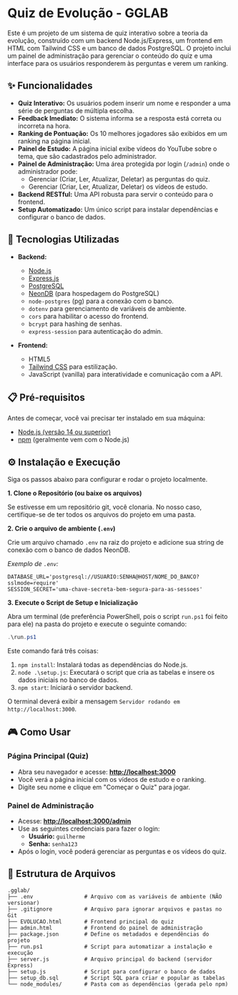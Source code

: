 # Quiz de Evolução - GGLAB

Este é um projeto de um sistema de quiz interativo sobre a teoria da evolução, construído com um backend Node.js/Express, um frontend em HTML com Tailwind CSS e um banco de dados PostgreSQL. O projeto inclui um painel de administração para gerenciar o conteúdo do quiz e uma interface para os usuários responderem às perguntas e verem um ranking.

## ✨ Funcionalidades

- **Quiz Interativo:** Os usuários podem inserir um nome e responder a uma série de perguntas de múltipla escolha.
- **Feedback Imediato:** O sistema informa se a resposta está correta ou incorreta na hora.
- **Ranking de Pontuação:** Os 10 melhores jogadores são exibidos em um ranking na página inicial.
- **Painel de Estudo:** A página inicial exibe vídeos do YouTube sobre o tema, que são cadastrados pelo administrador.
- **Painel de Administração:** Uma área protegida por login (`/admin`) onde o administrador pode:
    - Gerenciar (Criar, Ler, Atualizar, Deletar) as perguntas do quiz.
    - Gerenciar (Criar, Ler, Atualizar, Deletar) os vídeos de estudo.
- **Backend RESTful:** Uma API robusta para servir o conteúdo para o frontend.
- **Setup Automatizado:** Um único script para instalar dependências e configurar o banco de dados.

## 🚀 Tecnologias Utilizadas

- **Backend:**
    - [Node.js](https://nodejs.org/)
    - [Express.js](https://expressjs.com/)
    - [PostgreSQL](https://www.postgresql.org/)
    - [NeonDB](https://neon.tech/) (para hospedagem do PostgreSQL)
    - `node-postgres` (pg) para a conexão com o banco.
    - `dotenv` para gerenciamento de variáveis de ambiente.
    - `cors` para habilitar o acesso do frontend.
    - `bcrypt` para hashing de senhas.
    - `express-session` para autenticação do admin.

- **Frontend:**
    - HTML5
    - [Tailwind CSS](https://tailwindcss.com/) para estilização.
    - JavaScript (vanilla) para interatividade e comunicação com a API.

## 📋 Pré-requisitos

Antes de começar, você vai precisar ter instalado em sua máquina:
- [Node.js (versão 14 ou superior)](https://nodejs.org/)
- [npm](https://www.npmjs.com/) (geralmente vem com o Node.js)

## ⚙️ Instalação e Execução

Siga os passos abaixo para configurar e rodar o projeto localmente.

**1. Clone o Repositório (ou baixe os arquivos)**

Se estivesse em um repositório git, você clonaria. No nosso caso, certifique-se de ter todos os arquivos do projeto em uma pasta.

**2. Crie o arquivo de ambiente (`.env`)**

Crie um arquivo chamado `.env` na raiz do projeto e adicione sua string de conexão com o banco de dados NeonDB. 

*Exemplo de `.env`:*
```
DATABASE_URL='postgresql://USUARIO:SENHA@HOST/NOME_DO_BANCO?sslmode=require'
SESSION_SECRET='uma-chave-secreta-bem-segura-para-as-sessoes'
```

**3. Execute o Script de Setup e Inicialização**

Abra um terminal (de preferência PowerShell, pois o script `run.ps1` foi feito para ele) na pasta do projeto e execute o seguinte comando:

```powershell
.\run.ps1
```

Este comando fará três coisas:
1.  `npm install`: Instalará todas as dependências do Node.js.
2.  `node .\setup.js`: Executará o script que cria as tabelas e insere os dados iniciais no banco de dados.
3.  `npm start`: Iniciará o servidor backend.

O terminal deverá exibir a mensagem `Servidor rodando em http://localhost:3000`.

## 🎮 Como Usar

### Página Principal (Quiz)

- Abra seu navegador e acesse: **[http://localhost:3000](http://localhost:3000)**
- Você verá a página inicial com os vídeos de estudo e o ranking.
- Digite seu nome e clique em "Começar o Quiz" para jogar.

### Painel de Administração

- Acesse: **[http://localhost:3000/admin](http://localhost:3000/admin)**
- Use as seguintes credenciais para fazer o login:
    - **Usuário:** `guilherme`
    - **Senha:** `senha123`
- Após o login, você poderá gerenciar as perguntas e os vídeos do quiz.

## 📂 Estrutura de Arquivos

```
.gglab/
├── .env                # Arquivo com as variáveis de ambiente (NÃO versionar)
├── .gitignore          # Arquivo para ignorar arquivos e pastas no Git
├── EVOLUCAO.html       # Frontend principal do quiz
├── admin.html          # Frontend do painel de administração
├── package.json        # Define os metadados e dependências do projeto
├── run.ps1             # Script para automatizar a instalação e execução
├── server.js           # Arquivo principal do backend (servidor Express)
├── setup.js            # Script para configurar o banco de dados
├── setup_db.sql        # Script SQL para criar e popular as tabelas
└── node_modules/       # Pasta com as dependências (gerada pelo npm)
```
